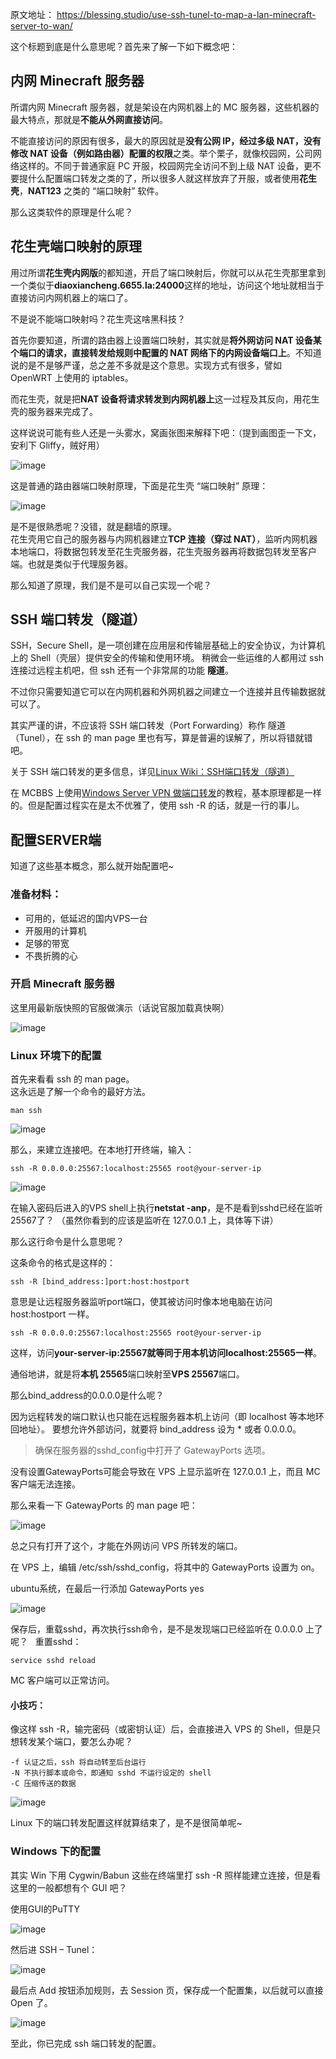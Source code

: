 原文地址：
https://blessing.studio/use-ssh-tunel-to-map-a-lan-minecraft-server-to-wan/

这个标题到底是什么意思呢？首先来了解一下如下概念吧：

## 内网 Minecraft 服务器

所谓内网 Minecraft 服务器，就是架设在内网机器上的 MC 服务器，这些机器的最大特点，那就是**不能从外网直接访问**。

不能直接访问的原因有很多，最大的原因就是**没有公网 IP，经过多级 NAT，没有修改 NAT 设备（例如路由器）配置的权限**之类。举个栗子，就像校园网，公司网络这样的。不同于普通家庭 PC 开服，校园网完全访问不到上级 NAT 设备，更不要提什么配置端口转发之类的了，所以很多人就这样放弃了开服，或者使用**花生壳**，**NAT123** 之类的 “端口映射” 软件。

那么这类软件的原理是什么呢？

## 花生壳端口映射的原理

用过所谓**花生壳内网版**的都知道，开启了端口映射后，你就可以从花生壳那里拿到一个类似于**diaoxiancheng.6655.la:24000**这样的地址，访问这个地址就相当于直接访问内网机器上的端口了。

不是说不能端口映射吗？花生壳这啥黑科技？

首先你要知道，所谓的路由器上设置端口映射，其实就是**将外网访问 NAT 设备某个端口的请求，直接转发给规则中配置的 NAT 网络下的内网设备端口上**。不知道说的是不是够严谨，总之差不多就是这个意思。实现方式有很多，譬如 OpenWRT 上使用的 iptables。

而花生壳，就是把**NAT 设备将请求转发到内网机器上**这一过程及其反向，用花生壳的服务器来完成了。

这样说说可能有些人还是一头雾水，窝画张图来解释下吧：（提到画图歪一下文，安利下 Gliffy，贼好用）

![image](https://user-images.githubusercontent.com/3422640/30767856-6d2bf78a-a033-11e7-8504-01a85dec8601.png)

这是普通的路由器端口映射原理，下面是花生壳 “端口映射” 原理：

![image](https://user-images.githubusercontent.com/3422640/30767870-8e9e62ea-a033-11e7-90ee-a3e485216416.png)

是不是很熟悉呢？没错，就是翻墙的原理。  
花生壳用它自己的服务器与内网机器建立**TCP 连接（穿过 NAT）**，监听内网机器本地端口，将数据包转发至花生壳服务器，花生壳服务器再将数据包转发至客户端。也就是类似于代理服务器。

那么知道了原理，我们是不是可以自己实现一个呢？

## SSH 端口转发（隧道）

SSH，Secure Shell，是一项创建在应用层和传输层基础上的安全协议，为计算机上的 Shell（壳层）提供安全的传输和使用环境。
稍微会一些运维的人都用过 ssh 连接过远程主机吧，但 ssh 还有一个非常屌的功能 **隧道**。

不过你只需要知道它可以在内网机器和外网机器之间建立一个连接并且传输数据就可以了。

其实严谨的讲，不应该将 SSH 端口转发（Port Forwarding）称作 隧道（Tunel），在 ssh 的 man page 里也有写，算是普遍的误解了，所以将错就错吧。

关于 SSH 端口转发的更多信息，详见[Linux Wiki：SSH端口转发（隧道）](http://linux-wiki.cn/wiki/zh-hans/SSH%E7%AB%AF%E5%8F%A3%E8%BD%AC%E5%8F%91%EF%BC%88%E9%9A%A7%E9%81%93%EF%BC%89)

在 MCBBS 上使用[Windows Server VPN 做端口转发](http://www.mcbbs.net/thread-495758-1-1.html)的教程，基本原理都是一样的。但是配置过程实在是太不优雅了，使用 ssh -R 的话，就是一行的事儿。

## 配置SERVER端

知道了这些基本概念，那么就开始配置吧~

### 准备材料：

- 可用的，低延迟的国内VPS一台
- 开服用的计算机
- 足够的带宽
- 不畏折腾的心


### 开启 Minecraft 服务器

这里用最新版快照的官服做演示（话说官服加载真快啊）

![image](https://user-images.githubusercontent.com/3422640/30788558-82d8dc3e-a163-11e7-8745-91cbd6c4192d.png)

### Linux 环境下的配置

首先来看看 ssh 的 man page。  
这永远是了解一个命令的最好方法。

    man ssh
    
![image](https://user-images.githubusercontent.com/3422640/30788615-4dd82232-a164-11e7-86f6-8d257b3736d6.png)

那么，来建立连接吧。在本地打开终端，输入：

    ssh -R 0.0.0.0:25567:localhost:25565 root@your-server-ip

![image](https://user-images.githubusercontent.com/3422640/30788635-763728d6-a164-11e7-9632-996cc7f37394.png)

在输入密码后进入的VPS shell上执行**netstat -anp**，是不是看到sshd已经在监听25567了？
（虽然你看到的应该是监听在 127.0.0.1 上，具体等下讲）

那么这行命令是什么意思呢？  

这条命令的格式是这样的：

    ssh -R [bind_address:]port:host:hostport

意思是让远程服务器监听port端口，使其被访问时像本地电脑在访问 host:hostport 一样。

    ssh -R 0.0.0.0:25567:localhost:25565 root@your-server-ip

这样，访问**your-server-ip:25567就等同于用本机访问localhost:25565一样**。

通俗地讲，就是将**本机 25565**端口映射至**VPS 25567**端口。

那么bind_address的0.0.0.0是什么呢？ 

因为远程转发的端口默认也只能在远程服务器本机上访问（即 localhost 等本地环回地址）。 
要想允许外部访问，就要将 bind_address 设为 * 或者 0.0.0.0。  

> 确保在服务器的sshd_config中打开了 GatewayPorts 选项。

没有设置GatewayPorts可能会导致在 VPS 上显示监听在 127.0.0.1 上，而且 MC 客户端无法连接。

那么来看一下 GatewayPorts 的 man page 吧：

![image](https://user-images.githubusercontent.com/3422640/30788789-11ccb2d8-a166-11e7-895b-1ea7d9c0e458.png)

总之只有打开了这个，才能在外网访问 VPS 所转发的端口。

在 VPS 上，编辑 /etc/ssh/sshd_config，将其中的 GatewayPorts 设置为 on。  

ubuntu系统，在最后一行添加 GatewayPorts yes  

![image](https://user-images.githubusercontent.com/3422640/30788803-37a9589e-a166-11e7-835a-efd64a34d6ff.png)

保存后，重载sshd，再次执行ssh命令，是不是发现端口已经监听在 0.0.0.0 上了呢？  
重置sshd：
    
    service sshd reload

MC 客户端可以正常访问。

#### 小技巧：

像这样 ssh -R，输完密码（或密钥认证）后，会直接进入 VPS 的 Shell，但是只想转发某个端口，要怎么办呢？

    -f 认证之后，ssh 将自动转至后台运行  
    -N 不执行脚本或命令，即通知 sshd 不运行设定的 shell  
    -C 压缩传送的数据  

![image](https://user-images.githubusercontent.com/3422640/30788857-d1116648-a166-11e7-9914-6712379d74f2.png)

Linux 下的端口转发配置这样就算结束了，是不是很简单呢~

### Windows 下的配置

其实 Win 下用 Cygwin/Babun 这些在终端里打 ssh -R 照样能建立连接，但是看这里的一般都想有个 GUI 吧？

使用GUI的PuTTY

![image](https://user-images.githubusercontent.com/3422640/30788921-3a16928a-a167-11e7-861a-82e671078229.png)

然后进 SSH – Tunel：

![image](https://user-images.githubusercontent.com/3422640/30788933-53513de0-a167-11e7-9478-eea9c13ef9ee.png)

最后点 Add 按钮添加规则，去 Session 页，保存成一个配置集，以后就可以直接 Open 了。

![image](https://user-images.githubusercontent.com/3422640/30788947-776f5d7e-a167-11e7-80c5-603700b10e4b.png)

至此，你已完成 ssh 端口转发的配置。

